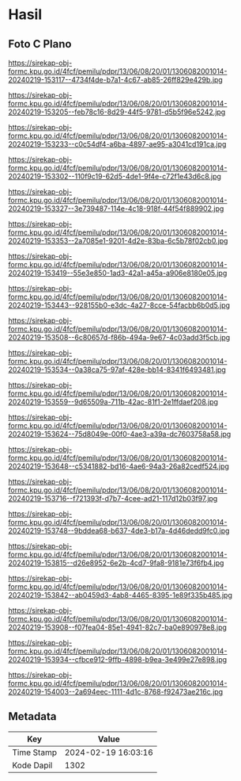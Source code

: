 # Hasil

## Foto C Plano

https://sirekap-obj-formc.kpu.go.id/4fcf/pemilu/pdpr/13/06/08/20/01/1306082001014-20240219-153117--4734f4de-b7a1-4c67-ab85-26ff829e429b.jpg

https://sirekap-obj-formc.kpu.go.id/4fcf/pemilu/pdpr/13/06/08/20/01/1306082001014-20240219-153205--feb78c16-8d29-44f5-9781-d5b5f96e5242.jpg

https://sirekap-obj-formc.kpu.go.id/4fcf/pemilu/pdpr/13/06/08/20/01/1306082001014-20240219-153233--c0c54df4-a6ba-4897-ae95-a3041cd191ca.jpg

https://sirekap-obj-formc.kpu.go.id/4fcf/pemilu/pdpr/13/06/08/20/01/1306082001014-20240219-153302--110f9c19-62d5-4de1-9f4e-c72f1e43d6c8.jpg

https://sirekap-obj-formc.kpu.go.id/4fcf/pemilu/pdpr/13/06/08/20/01/1306082001014-20240219-153327--3e739487-114e-4c18-918f-44f54f889902.jpg

https://sirekap-obj-formc.kpu.go.id/4fcf/pemilu/pdpr/13/06/08/20/01/1306082001014-20240219-153353--2a7085e1-9201-4d2e-83ba-6c5b78f02cb0.jpg

https://sirekap-obj-formc.kpu.go.id/4fcf/pemilu/pdpr/13/06/08/20/01/1306082001014-20240219-153419--55e3e850-1ad3-42a1-a45a-a906e8180e05.jpg

https://sirekap-obj-formc.kpu.go.id/4fcf/pemilu/pdpr/13/06/08/20/01/1306082001014-20240219-153443--928155b0-e3dc-4a27-8cce-54facbb6b0d5.jpg

https://sirekap-obj-formc.kpu.go.id/4fcf/pemilu/pdpr/13/06/08/20/01/1306082001014-20240219-153508--6c80657d-f86b-494a-9e67-4c03add3f5cb.jpg

https://sirekap-obj-formc.kpu.go.id/4fcf/pemilu/pdpr/13/06/08/20/01/1306082001014-20240219-153534--0a38ca75-97af-428e-bb14-8341f6493481.jpg

https://sirekap-obj-formc.kpu.go.id/4fcf/pemilu/pdpr/13/06/08/20/01/1306082001014-20240219-153559--9d65509a-711b-42ac-81f1-2e1ffdaef208.jpg

https://sirekap-obj-formc.kpu.go.id/4fcf/pemilu/pdpr/13/06/08/20/01/1306082001014-20240219-153624--75d8049e-00f0-4ae3-a39a-dc7603758a58.jpg

https://sirekap-obj-formc.kpu.go.id/4fcf/pemilu/pdpr/13/06/08/20/01/1306082001014-20240219-153648--c5341882-bd16-4ae6-94a3-26a82cedf524.jpg

https://sirekap-obj-formc.kpu.go.id/4fcf/pemilu/pdpr/13/06/08/20/01/1306082001014-20240219-153716--f721393f-d7b7-4cee-ad21-117d12b03f97.jpg

https://sirekap-obj-formc.kpu.go.id/4fcf/pemilu/pdpr/13/06/08/20/01/1306082001014-20240219-153748--9bddea68-b637-4de3-b17a-4d46dedd9fc0.jpg

https://sirekap-obj-formc.kpu.go.id/4fcf/pemilu/pdpr/13/06/08/20/01/1306082001014-20240219-153815--d26e8952-6e2b-4cd7-9fa8-9181e73f6fb4.jpg

https://sirekap-obj-formc.kpu.go.id/4fcf/pemilu/pdpr/13/06/08/20/01/1306082001014-20240219-153842--ab0459d3-4ab8-4465-8395-1e89f335b485.jpg

https://sirekap-obj-formc.kpu.go.id/4fcf/pemilu/pdpr/13/06/08/20/01/1306082001014-20240219-153908--f07fea04-85e1-4941-82c7-ba0e890978e8.jpg

https://sirekap-obj-formc.kpu.go.id/4fcf/pemilu/pdpr/13/06/08/20/01/1306082001014-20240219-153934--cfbce912-9ffb-4898-b9ea-3e499e27e898.jpg

https://sirekap-obj-formc.kpu.go.id/4fcf/pemilu/pdpr/13/06/08/20/01/1306082001014-20240219-154003--2a694eec-1111-4d1c-8768-f92473ae216c.jpg


## Metadata

| Key        | Value               |
| ---------- | ------------------- |
| Time Stamp | 2024-02-19 16:03:16 |
| Kode Dapil | 1302                |



